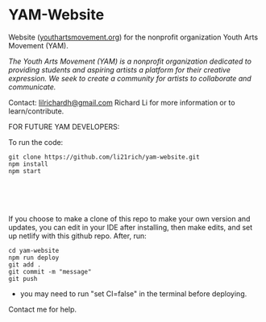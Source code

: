 # YAM-Website

Website (<a href="https://youthartmovement.org">youthartsmovement.org</a>) for the nonprofit organization Youth Arts Movement (YAM).

<i>The Youth Arts Movement (YAM) is a nonprofit organization dedicated to providing students and aspiring artists a platform for their creative expression. We seek to create a community for artists to collaborate and communicate.</i>

Contact: <a href="mailto:lilrichardh@gmail.com">lilrichardh@gmail.com</a> Richard Li for more information or to learn/contribute.

FOR FUTURE YAM DEVELOPERS:

To run the code:
```
git clone https://github.com/li21rich/yam-website.git
npm install
npm start
```

 <br /> <br /> <br />

If you choose to make a clone of this repo to make your own version and updates, you can edit in your IDE after installing, then make edits, and set up netlify with this github repo. After, run: 
```
cd yam-website
npm run deploy
git add .
git commit -m "message"
git push
```
* you may need to run "set CI=false" in the terminal before deploying.

Contact me for help.
